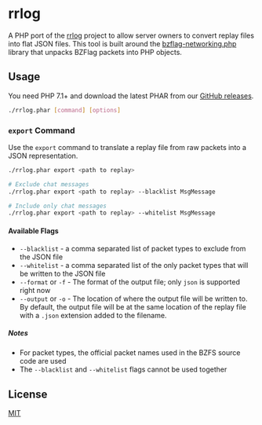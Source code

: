 # rrlog

A PHP port of the [rrlog](https://github.com/BZFlag-Dev/bzflag/blob/2.4/misc/rrlog.cxx) project to allow server owners to convert replay files into flat JSON files. This tool is built around the [bzflag-networking.php](https://github.com/allejo/bzflag-networking.php) library that unpacks BZFlag packets into PHP objects.

## Usage

You need PHP 7.1+ and download the latest PHAR from our [GitHub releases](https://github.com/allejo/rrlog/releases/latest).

```bash
./rrlog.phar [command] [options]
```

### `export` Command

Use the `export` command to translate a replay file from raw packets into a JSON representation.

```bash
./rrlog.phar export <path to replay>

# Exclude chat messages
./rrlog.phar export <path to replay> --blacklist MsgMessage

# Include only chat messages
./rrlog.phar export <path to replay> --whitelist MsgMessage
```

#### Available Flags

- `--blacklist` - a comma separated list of packet types to exclude from the JSON file
- `--whitelist` - a comma separated list of the only packet types that will be written to the JSON file
- `--format` or `-f` - The format of the output file; only `json` is supported right now
- `--output` or `-o` - The location of where the output file will be written to. By default, the output file will be at the same location of the replay file with a `.json` extension added to the filename.

##### Notes

- For packet types, the official packet names used in the BZFS source code are used
- The `--blacklist` and `--whitelist` flags cannot be used together

## License

[MIT](./LICENSE.md)
